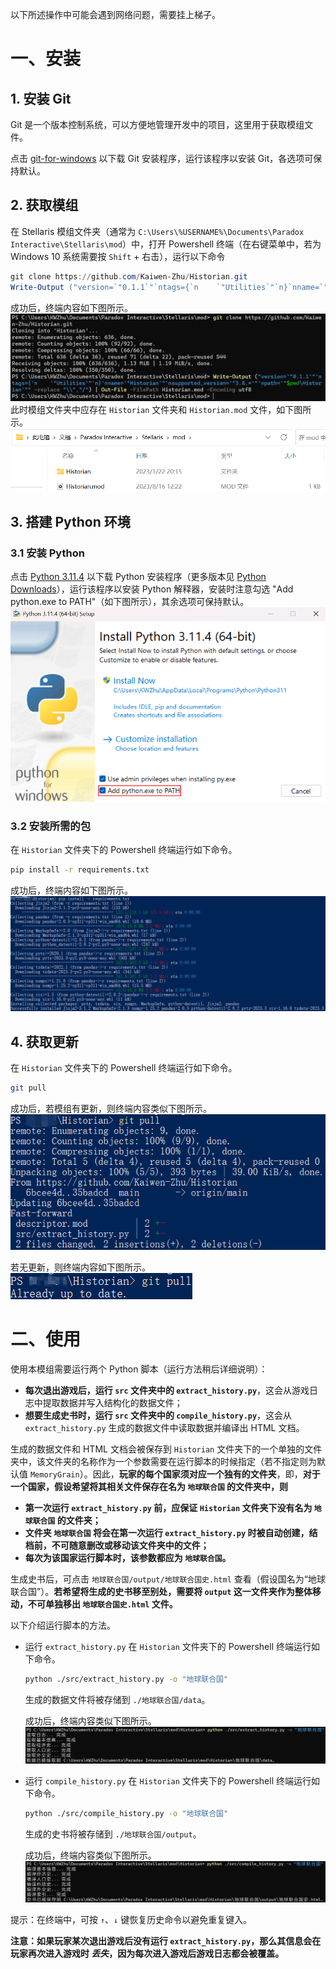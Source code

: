 以下所述操作中可能会遇到网络问题，需要挂上梯子。
# 一、安装
## 1. 安装 Git
Git 是一个版本控制系统，可以方便地管理开发中的项目，这里用于获取模组文件。

点击 [git-for-windows](https://github.com/git-for-windows/git/releases/download/v2.41.0.windows.3/Git-2.41.0.3-64-bit.exe) 以下载 Git 安装程序，运行该程序以安装 Git，各选项可保持默认。

## 2. 获取模组
在 Stellaris 模组文件夹（通常为 `C:\Users\%USERNAME%\Documents\Paradox Interactive\Stellaris\mod`）中，打开 Powershell 终端（在右键菜单中，若为 Windows 10 系统需要按 `Shift` + 右击），运行以下命令

```powershell
git clone https://github.com/Kaiwen-Zhu/Historian.git
Write-Output ("version=`"0.1.1`"`ntags={`n    `"Utilities`"`n}`nname=`"Historian`"`nsupported_version=`"3.8.*`"`npath=`"$pwd\Historian`"" -replace "\\","/") | Out-File -FilePath Historian.mod -Encoding utf8
```
成功后，终端内容如下图所示。
![克隆成功](clone.png)
此时模组文件夹中应存在 `Historian` 文件夹和 `Historian.mod` 文件，如下图所示。
![模组文件夹](mod.png)

## 3. 搭建 Python 环境
### 3.1 安装 Python
点击 [Python 3.11.4](https://www.python.org/ftp/python/3.11.4/python-3.11.4-amd64.exe) 以下载 Python 安装程序（更多版本见 [Python Downloads](https://www.python.org/downloads/)），运行该程序以安装 Python 解释器，安装时注意勾选 "Add python.exe to PATH"（如下图所示），其余选项可保持默认。
![添加到环境变量](python.png)

### 3.2 安装所需的包
在 `Historian` 文件夹下的 Powershell 终端运行如下命令。
```sh
pip install -r requirements.txt
```
成功后，终端内容如下图所示。
![pip成功](pip成功.png)

## 4. 获取更新
在 `Historian` 文件夹下的 Powershell 终端运行如下命令。
```sh
git pull
```
成功后，若模组有更新，则终端内容类似下图所示。
![有更新](有更新.png)

若无更新，则终端内容如下图所示。
![无更新](无更新.png)


# 二、使用
使用本模组需要运行两个 Python 脚本（运行方法稍后详细说明）：
+ **每次退出游戏后，运行 `src` 文件夹中的 `extract_history.py`**，这会从游戏日志中提取数据并写入结构化的数据文件；
+ **想要生成史书时，运行 `src` 文件夹中的 `compile_history.py`**，这会从 `extract_history.py` 生成的数据文件中读取数据并编译出 HTML 文档。
  
生成的数据文件和 HTML 文档会被保存到 `Historian` 文件夹下的一个单独的文件夹中，该文件夹的名称作为一个参数需要在运行脚本的时候指定（若不指定则为默认值 `MemoryGrain`）。因此，**玩家的每个国家须对应一个独有的文件夹**，即，**对于一个国家，假设希望将其相关文件保存在名为 `地球联合国` 的文件夹中，则**
+ **第一次运行 `extract_history.py` 前，应保证 `Historian` 文件夹下没有名为 `地球联合国` 的文件夹；**
+ **文件夹 `地球联合国` 将会在第一次运行 `extract_history.py` 时被自动创建，结档前，不可随意删改或移动该文件夹中的文件；**
+ **每次为该国家运行脚本时，该参数都应为 `地球联合国`。**

生成史书后，可点击 `地球联合国/output/地球联合国史.html` 查看（假设国名为“地球联合国”）。**若希望将生成的史书移至别处，需要将 `output` 这一文件夹作为整体移动，不可单独移出 `地球联合国史.html` 文件。**

以下介绍运行脚本的方法。
+ 运行 `extract_history.py`
在 `Historian` 文件夹下的 Powershell 终端运行如下命令。
    ```sh
    python ./src/extract_history.py -o "地球联合国"
    ```
    生成的数据文件将被存储到 `./地球联合国/data`。

    成功后，终端内容类似下图所示。
    ![提取成功](extract.png)
+ 运行 `compile_history.py`
在 `Historian` 文件夹下的 Powershell 终端运行如下命令。
    ```sh
    python ./src/compile_history.py -o "地球联合国"
    ```
    生成的史书将被存储到 `./地球联合国/output`。

    成功后，终端内容类似下图所示。
    ![编译成功](compile.png)

提示：在终端中，可按 `↑`、`↓` 键恢复历史命令以避免重复键入。

**注意：如果玩家某次退出游戏后没有运行 `extract_history.py`，那么其信息会在玩家再次进入游戏时 _丢失_，因为每次进入游戏后游戏日志都会被覆盖。**
